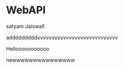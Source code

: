 # WebAPI
satyam Jaiswall 

adddddddddvvvvvvvvvvvvvvvvvvvvvvvvvvvv

Hellooooooooooo

newwwwwwwwwwwwwww
